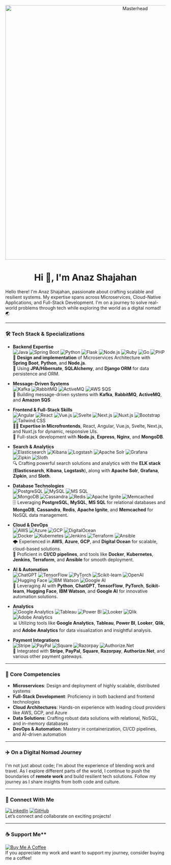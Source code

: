 <!-- Masterhead -->
<p align="center">
  <img src="https://1.bp.blogspot.com/-7A4WynwLsMw/XbBpCXG8fHI/AAAAAAAAMt4/uOa1bpLskYgrwGbllhSu2SDj_Mig8SXJQCLcBGAsYHQ/s1600/2000_600px.gif" alt="Masterhead" width="800" />
</p>

<h1 align="center">Hi 👋, I'm Anaz Shajahan</h1>

<p align="left">Hello there! I'm Anaz Shajahan, passionate about crafting scalable and resilient systems. My expertise spans across Microservices, Cloud-Native Applications, and Full-Stack Development. I'm on a journey to solve real-world problems through tech while exploring the world as a digital nomad! 🌏 </p>

---

### 🛠️ **Tech Stack & Specializations**

- **Backend Expertise**  
   ![Java](https://img.shields.io/badge/Java-ED8B00?style=for-the-badge&logo=java&logoColor=white) ![Spring Boot](https://img.shields.io/badge/Spring_Boot-6DB33F?style=for-the-badge&logo=spring-boot&logoColor=white) ![Python](https://img.shields.io/badge/Python-3776AB?style=for-the-badge&logo=python&logoColor=white) ![Flask](https://img.shields.io/badge/Flask-000000?style=for-the-badge&logo=flask&logoColor=white) ![Node.js](https://img.shields.io/badge/Node.js-339933?style=for-the-badge&logo=nodedotjs&logoColor=white) ![Ruby](https://img.shields.io/badge/Ruby-CC342D?style=for-the-badge&logo=ruby&logoColor=white) ![Go](https://img.shields.io/badge/Go-00ADD8?style=for-the-badge&logo=go&logoColor=white) ![PHP](https://img.shields.io/badge/PHP-777BB4?style=for-the-badge&logo=php&logoColor=white)  
   🚀 **Design and implementation** of Microservices Architecture with **Spring Boot**, **Python**, and **Node.js**.  
   📄 Using **JPA/Hibernate**, **SQLAlchemy**, and **Django ORM** for data persistence and ORM.  

- **Message-Driven Systems**  
   ![Kafka](https://img.shields.io/badge/Kafka-231F20?style=for-the-badge&logo=apache-kafka&logoColor=white) ![RabbitMQ](https://img.shields.io/badge/RabbitMQ-FF6600?style=for-the-badge&logo=rabbitmq&logoColor=white) ![ActiveMQ](https://img.shields.io/badge/ActiveMQ-005B5C?style=for-the-badge&logo=apache&logoColor=white) ![AWS SQS](https://img.shields.io/badge/AWS_SQS-FF9900?style=for-the-badge&logo=amazon-aws&logoColor=white)  
   💬 Building message-driven systems with **Kafka**, **RabbitMQ**, **ActiveMQ**, and **Amazon SQS**

- **Frontend & Full-Stack Skills**  
   ![Angular](https://img.shields.io/badge/Angular-DD0031?style=for-the-badge&logo=angular&logoColor=white) ![React](https://img.shields.io/badge/React-61DAFB?style=for-the-badge&logo=react&logoColor=black) ![Vue.js](https://img.shields.io/badge/Vue.js-35495E?style=for-the-badge&logo=vue.js&logoColor=4FC08D) ![Svelte](https://img.shields.io/badge/Svelte-FF3E00?style=for-the-badge&logo=svelte&logoColor=white) ![Next.js](https://img.shields.io/badge/Next.js-000000?style=for-the-badge&logo=next.js&logoColor=white) ![Nuxt.js](https://img.shields.io/badge/Nuxt.js-00DC82?style=for-the-badge&logo=nuxt.js&logoColor=white) ![Bootstrap](https://img.shields.io/badge/Bootstrap-563D7C?style=for-the-badge&logo=bootstrap&logoColor=white) ![Tailwind CSS](https://img.shields.io/badge/Tailwind%20CSS-06B6D4?style=for-the-badge&logo=tailwind-css&logoColor=white)  
   👨‍💻 **Expertise in Microfrontends**, React, Angular, Vue.js, Svelte, Next.js, and Nuxt.js for dynamic, responsive UIs.  
   📲 Full-stack development with **Node.js**, **Express**, **Nginx**, and **MongoDB**.

- **Search & Analytics**  
   ![Elasticsearch](https://img.shields.io/badge/Elasticsearch-005571?style=for-the-badge&logo=elasticsearch&logoColor=white) ![Kibana](https://img.shields.io/badge/Kibana-005572?style=for-the-badge&logo=kibana&logoColor=white) ![Logstash](https://img.shields.io/badge/Logstash-000000?style=for-the-badge&logo=elasticsearch&logoColor=white) ![Apache Solr](https://img.shields.io/badge/Apache_Solr-5D2E3B?style=for-the-badge&logo=apache&logoColor=white) ![Grafana](https://img.shields.io/badge/Grafana-F46800?style=for-the-badge&logo=grafana&logoColor=white) ![Zipkin](https://img.shields.io/badge/Zipkin-FF3D00?style=for-the-badge&logo=zipkin&logoColor=white) ![Sloth](https://img.shields.io/badge/Sloth-FFCC00?style=for-the-badge&logo=sloth&logoColor=black)  
   🔍 Crafting powerful search solutions and analytics with the **ELK stack** (**Elasticsearch**, **Kibana**, **Logstash**), along with **Apache Solr**, **Grafana**, **Zipkin**, and **Sloth**.

- **Database Technologies**  
   ![PostgreSQL](https://img.shields.io/badge/PostgreSQL-336791?style=for-the-badge&logo=postgresql&logoColor=white) ![MySQL](https://img.shields.io/badge/MySQL-4479A1?style=for-the-badge&logo=mysql&logoColor=white) ![MS SQL](https://img.shields.io/badge/MS_SQL-CC2927?style=for-the-badge&logo=microsoft-sql-server&logoColor=white)  
   ![MongoDB](https://img.shields.io/badge/MongoDB-47A248?style=for-the-badge&logo=mongodb&logoColor=white) ![Cassandra](https://img.shields.io/badge/Apache_Cassandra-1287B1?style=for-the-badge&logo=apache-cassandra&logoColor=white) ![Redis](https://img.shields.io/badge/Redis-DC382D?style=for-the-badge&logo=redis&logoColor=white) ![Apache Ignite](https://img.shields.io/badge/Apache_Ignite-FB6C00?style=for-the-badge&logo=apache-ignite&logoColor=white) ![Memcached](https://img.shields.io/badge/Memcached-6C76A2?style=for-the-badge&logo=memcached&logoColor=white)  
   🗄️ Leveraging **PostgreSQL**, **MySQL**, **MS SQL** for relational databases and **MongoDB**, **Cassandra**, **Redis**, **Apache Ignite**, and **Memcached** for NoSQL data management.

- **Cloud & DevOps**  
   ![AWS](https://img.shields.io/badge/AWS-232F3E?style=for-the-badge&logo=amazon-aws&logoColor=white) ![Azure](https://img.shields.io/badge/Azure-0078D4?style=for-the-badge&logo=microsoft-azure&logoColor=white) ![GCP](https://img.shields.io/badge/Google_Cloud-4285F4?style=for-the-badge&logo=google-cloud&logoColor=white) ![DigitalOcean](https://img.shields.io/badge/Digital_Ocean-0080FF?style=for-the-badge&logo=digital-ocean&logoColor=white)  
   ![Docker](https://img.shields.io/badge/Docker-2496ED?style=for-the-badge&logo=docker&logoColor=white) ![Kubernetes](https://img.shields.io/badge/Kubernetes-326CE5?style=for-the-badge&logo=kubernetes&logoColor=white) ![Jenkins](https://img.shields.io/badge/Jenkins-D24939?style=for-the-badge&logo=jenkins&logoColor=white) ![Terraform](https://img.shields.io/badge/Terraform-7B42BC?style=for-the-badge&logo=terraform&logoColor=white) ![Ansible](https://img.shields.io/badge/Ansible-EE0000?style=for-the-badge&logo=ansible&logoColor=white)  
   🌩️ Experienced in **AWS**, **Azure**, **GCP**, and **Digital Ocean** for scalable, cloud-based solutions.  
   🐳 Proficient in **CI/CD pipelines**, and tools like **Docker**, **Kubernetes**, **Jenkins**, **Terraform**, and **Ansible** for smooth deployment.

- **AI & Automation**  
   ![ChatGPT](https://img.shields.io/badge/ChatGPT-00A67E?style=for-the-badge&logo=openai&logoColor=white) ![TensorFlow](https://img.shields.io/badge/TensorFlow-FF6F20?style=for-the-badge&logo=tensorflow&logoColor=white) ![PyTorch](https://img.shields.io/badge/PyTorch-EE4C2C?style=for-the-badge&logo=pytorch&logoColor=white) ![Scikit-learn](https://img.shields.io/badge/Scikit--learn-F7931E?style=for-the-badge&logo=scikit-learn&logoColor=white) ![OpenAI](https://img.shields.io/badge/OpenAI-00A67E?style=for-the-badge&logo=openai&logoColor=white) ![Hugging Face](https://img.shields.io/badge/Hugging%20Face-F24E1E?style=for-the-badge&logo=huggingface&logoColor=white) ![IBM Watson](https://img.shields.io/badge/IBM%20Watson-0052CC?style=for-the-badge&logo=ibm&logoColor=white) ![Google AI](https://img.shields.io/badge/Google%20AI-4285F4?style=for-the-badge&logo=google&logoColor=white)  
   🤖 Leveraging AI with **Python**, **ChatGPT**, **TensorFlow**, **PyTorch**, **Scikit-learn**, **Hugging Face**, **IBM Watson**, and **Google AI** for innovative automation solutions.

- **Analytics**  
   ![Google Analytics](https://img.shields.io/badge/Google_Analytics-E37400?style=for-the-badge&logo=google-analytics&logoColor=white) ![Tableau](https://img.shields.io/badge/Tableau-E97627?style=for-the-badge&logo=tableau&logoColor=white) ![Power BI](https://img.shields.io/badge/Power_BI-F2C94C?style=for-the-badge&logo=powerbi&logoColor=white) ![Looker](https://img.shields.io/badge/Looker-005B96?style=for-the-badge&logo=looker&logoColor=white) ![Qlik](https://img.shields.io/badge/Qlik-8C1A2D?style=for-the-badge&logo=qlik&logoColor=white) ![Adobe Analytics](https://img.shields.io/badge/Adobe_Analytics-FF2B00?style=for-the-badge&logo=adobe&logoColor=white)  
   📊 Utilizing tools like **Google Analytics**, **Tableau**, **Power BI**, **Looker**, **Qlik**, and **Adobe Analytics** for data visualization and insightful analysis.
  
- **Payment Integrations**  
   ![Stripe](https://img.shields.io/badge/Stripe-008CDD?style=for-the-badge&logo=stripe&logoColor=white) ![PayPal](https://img.shields.io/badge/PayPal-003087?style=for-the-badge&logo=paypal&logoColor=white) ![Square](https://img.shields.io/badge/Square-FFFFFF?style=for-the-badge&logo=square&logoColor=black) ![Razorpay](https://img.shields.io/badge/Razorpay-FF2D55?style=for-the-badge&logo=razorpay&logoColor=white) ![Authorize.Net](https://img.shields.io/badge/Authorize.Net-7EBAE3?style=for-the-badge&logo=authorizenet&logoColor=white)  
   💸 Integrated with **Stripe**, **PayPal**, **Square**, **Razorpay**, **Authorize.Net**, and various other payment gateways.

---

### 🌟 **Core Competencies**

- **Microservices**: Design and deployment of highly scalable, distributed systems  
- **Full-Stack Development**: Proficiency in both backend and frontend technologies  
- **Cloud Architectures**: Hands-on experience with leading cloud providers like AWS, GCP, and Azure  
- **Data Solutions**: Crafting robust data solutions with relational, NoSQL, and in-memory databases  
- **DevOps & Automation**: Mastery in containerization, CI/CD pipelines, and AI-driven automation  

---

### ✈️ **On a Digital Nomad Journey**

I'm not just about code; I'm about the experience of blending work and travel. As I explore different parts of the world, I continue to push the boundaries of **remote work** and build resilient tech solutions. Follow my journey as I share insights from both code and culture.

---

### 🔗 **Connect With Me**  
[![LinkedIn](https://img.shields.io/badge/LinkedIn-0A66C2?style=for-the-badge&logo=linkedin&logoColor=white)](https://www.linkedin.com/in/anaz-shajahan) [![GitHub](https://img.shields.io/badge/GitHub-181717?style=for-the-badge&logo=github&logoColor=white)](https://github.com/anaz-shajahan)  
Let’s connect and collaborate on exciting projects!

---

### ☕ Support Me**
[![Buy Me A Coffee](https://img.shields.io/badge/Buy_Me_A_Coffee-FFDD00?style=for-the-badge&logo=buymeacoffee&logoColor=black)](https://www.buymeacoffee.com/yourusername)       
If you appreciate my work and want to support my journey, consider buying me a coffee!  

